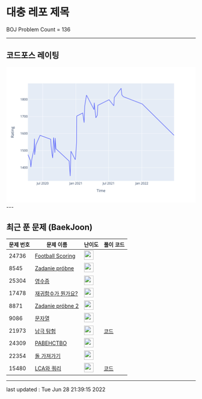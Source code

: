 # 대충 레포 제목

BOJ Problem Count = 136

---

## 코드포스 레이팅
[![Rating Graph](./cfStats.svg)](https://github.com/ingyu1008/Algorithm-Problem-Solving/blob/master/cfStats.html)---

## 최근 푼 문제 (BaekJoon)
| 문제 번호 | 문제 이름 | 난이도 | 풀이 코드 |
| --- | --- | --- | --- |
| 24736 | [Football Scoring](https://www.acmicpc.net/problem/24736) | <img height="25px" width="25px=" src="https://static.solved.ac/tier_small/1.svg"/> |  |
| 8545 | [Zadanie próbne](https://www.acmicpc.net/problem/8545) | <img height="25px" width="25px=" src="https://static.solved.ac/tier_small/1.svg"/> |  |
| 25304 | [영수증](https://www.acmicpc.net/problem/25304) | <img height="25px" width="25px=" src="https://static.solved.ac/tier_small/1.svg"/> |  |
| 17478 | [재귀함수가 뭔가요?](https://www.acmicpc.net/problem/17478) | <img height="25px" width="25px=" src="https://static.solved.ac/tier_small/6.svg"/> |  |
| 8871 | [Zadanie próbne 2](https://www.acmicpc.net/problem/8871) | <img height="25px" width="25px=" src="https://static.solved.ac/tier_small/1.svg"/> |  |
| 9086 | [문자열](https://www.acmicpc.net/problem/9086) | <img height="25px" width="25px=" src="https://static.solved.ac/tier_small/1.svg"/> |  |
| 21973 | [남극 탐험](https://www.acmicpc.net/problem/21973) | <img height="25px" width="25px=" src="https://static.solved.ac/tier_small/25.svg"/> | [코드](<https://github.com/ingyu1008/Algorithm-Problem-Solving/tree/master/Baekjoon%20Online%20Judge/남극 탐험/solution.cpp>) |
| 24309 | [РАВЕНСТВО](https://www.acmicpc.net/problem/24309) | <img height="25px" width="25px=" src="https://static.solved.ac/tier_small/1.svg"/> |  |
| 22354 | [돌 가져가기](https://www.acmicpc.net/problem/22354) | <img height="25px" width="25px=" src="https://static.solved.ac/tier_small/18.svg"/> |  |
| 15480 | [LCA와 쿼리](https://www.acmicpc.net/problem/15480) | <img height="25px" width="25px=" src="https://static.solved.ac/tier_small/19.svg"/> | [코드](<https://github.com/ingyu1008/Algorithm-Problem-Solving/tree/master/Baekjoon%20Online%20Judge/LCA와 쿼리/solution.cpp>) |


---

last updated : Tue Jun 28 21:39:15 2022

